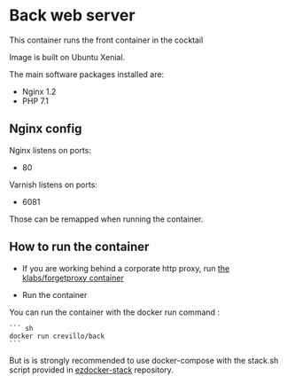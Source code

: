 # Back web server

This container runs the front container in the cocktail

Image is built on Ubuntu Xenial.

The main software packages installed are:

* Nginx 1.2
* PHP 7.1

## Nginx config

Nginx listens on ports:
* 80

Varnish listens on ports:
* 6081

Those can be remapped when running the container.

## How to run the container

* If you are working behind a corporate http proxy, run [the klabs/forgetproxy container](https://registry.hub.docker.com/u/klabs/forgetproxy/)

* Run the container

You can run the container with the docker run command :


	``` sh
    docker run crevillo/back
    ```

 But is is strongly recommended to use docker-compose with the stack.sh script provided in [ezdocker-stack](https://github.com/kaliop/ezdocker-stack/) repository.
